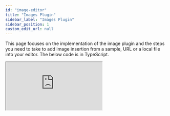 ```yaml
---
id: "image-editor"
title: "Images Plugin"
sidebar_label: "Images Plugin"
sidebar_position: 1
custom_edit_url: null
---
```


This page focuses on the implementation of the image plugin and the steps you need to take to add image insertion from a sample, URL or a local file into your editor. The below code is in TypeScript.

<iframe src="https://codesandbox.io/embed/lexical-plain-text-example-forked-iy2bc5?fontsize=14&hidenavigation=1&module=%2Fsrc%2FEditor.js&theme=dark&view=split"
     style={{width:100+"%", height:500+"px", border:0, "border-radius": 4+"px", overflow:"hidden"}}
     title="lexical-plain-text-example (forked)"
     allow="accelerometer; ambient-light-sensor; camera; encrypted-media; geolocation; gyroscope; hid; microphone; midi; payment; usb; vr; xr-spatial-tracking"
     sandbox="allow-forms allow-modals allow-popups allow-presentation allow-same-origin allow-scripts"
></iframe>